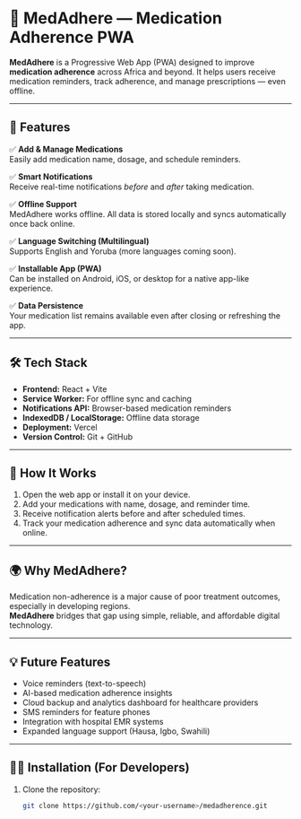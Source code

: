 # 💊 MedAdhere — Medication Adherence PWA

**MedAdhere** is a Progressive Web App (PWA) designed to improve **medication adherence** across Africa and beyond. It helps users receive medication reminders, track adherence, and manage prescriptions — even offline.

---

## 🚀 Features

✅ **Add & Manage Medications**  
Easily add medication name, dosage, and schedule reminders.

✅ **Smart Notifications**  
Receive real-time notifications *before* and *after* taking medication.

✅ **Offline Support**  
MedAdhere works offline. All data is stored locally and syncs automatically once back online.

✅ **Language Switching (Multilingual)**  
Supports English and Yoruba (more languages coming soon).

✅ **Installable App (PWA)**  
Can be installed on Android, iOS, or desktop for a native app-like experience.

✅ **Data Persistence**  
Your medication list remains available even after closing or refreshing the app.

---

## 🛠️ Tech Stack

- **Frontend:** React + Vite  
- **Service Worker:** For offline sync and caching  
- **Notifications API:** Browser-based medication reminders  
- **IndexedDB / LocalStorage:** Offline data storage  
- **Deployment:** Vercel  
- **Version Control:** Git + GitHub  

---

## 📱 How It Works

1. Open the web app or install it on your device.  
2. Add your medications with name, dosage, and reminder time.  
3. Receive notification alerts before and after scheduled times.  
4. Track your medication adherence and sync data automatically when online.  

---

## 🌍 Why MedAdhere?

Medication non-adherence is a major cause of poor treatment outcomes, especially in developing regions.  
**MedAdhere** bridges that gap using simple, reliable, and affordable digital technology.

---

## 💡 Future Features

- Voice reminders (text-to-speech)
- AI-based medication adherence insights
- Cloud backup and analytics dashboard for healthcare providers
- SMS reminders for feature phones
- Integration with hospital EMR systems
- Expanded language support (Hausa, Igbo, Swahili)

---

## 🧑‍💻 Installation (For Developers)

1. Clone the repository:
   ```bash
   git clone https://github.com/<your-username>/medadherence.git
